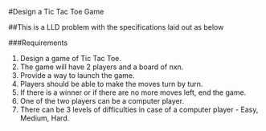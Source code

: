 #Design a Tic Tac Toe Game

##This is a LLD problem with the specifications laid out as below

###Requirements

1. Design a game of Tic Tac Toe.
2. The game will have 2 players and a board of nxn.
3. Provide a way to launch the game.
4. Players should be able to make the moves turn by turn.
5. If there is a winner or if there are no more moves left, end the game.
6. One of the two players can be a computer player.
7. There can be 3 levels of difficulties in case of a computer player - Easy, Medium, Hard.
